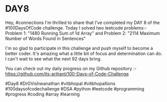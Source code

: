 # DAY8
Hey, #connections I'm thrilled to share that I've completed my DAY 8 of the #100DaysOfCode challenge. Today I solved two leetcode problems:- Problem 1: "1480 Running Sum of 1d Array" and Problem 2: "2114 Maximum Number of Words Found in Sentences"

I'm so glad to participate in this challenge and push myself to become a better coder. It's amazing what a little bit of focus and determination can do. I can't wait to see what the next 92 days bring.

You can check out my daily progress on my Github repository :- https://github.com/its-arihant/100-Days-of-Code-Challenge

#Day8 #DrGVishwanathan #vitbhopal #vitbhopallions #100daysofcodechallenge #DSA #python #leetcode #programming #progress #coding #array #learning 